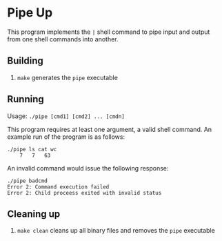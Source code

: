 # Pipe Up

This program implements the `|` shell command to pipe input and output from one shell commands into another.

## Building

1. `make` generates the `pipe` executable

## Running
 
Usage: `./pipe [cmd1] [cmd2] ... [cmdn]`

This program requires at least one argument, a valid shell command.
An example run of the program is as follows:
```
./pipe ls cat wc
    7   7   63
```
An invalid command would issue the following response:
```
./pipe badcmd 
Error 2: Command execution failed
Error 2: Child proceess exited with invalid status
```

## Cleaning up

1. `make clean` cleans up all binary files and removes the `pipe` executable
